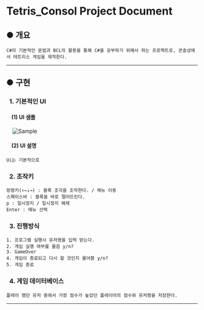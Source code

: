 # Tetris_Consol Project Document
## ● 개요
    C#의 기본적인 문법과 BCL의 활용을 통해 C#을 공부하기 위해서 하는 프로젝트로, 콘솔상에서 테트리스 게임을 제작한다.
<hr>

## ● 구현

### &nbsp;&nbsp;1. 기본적인 UI
#### &nbsp;&nbsp;&nbsp;&nbsp;(1) UI 샘플
&nbsp;&nbsp;&nbsp;&nbsp;![Sample](http://github.com)

#### &nbsp;&nbsp;&nbsp;&nbsp;(2) UI 설명
    Ui는 기본적으로

### &nbsp;&nbsp;2. 조작키
    방향키(↑←↓→) : 블록 조각을 조작한다. / 메뉴 이동
    스페이스바 : 블록을 바로 떨어뜨린다.
    p : 일시정지 / 일시정지 해제
    Enter : 메뉴 선택

### &nbsp;&nbsp;3. 진행방식
    1. 프로그램 실행시 유저명을 입력 받는다.
    2. 게임 실행 여부를 물음 y/n?
    3. GameOver
    4. 게임이 종료되고 다시 할 것인지 물어봄 y/n?
    5. 게임 종료

### &nbsp;&nbsp;4. 게임 데이터베이스
    플레이 했던 유저 중에서 가장 점수가 높았던 플레이어의 점수와 유저명을 저장한다.
<hr>




